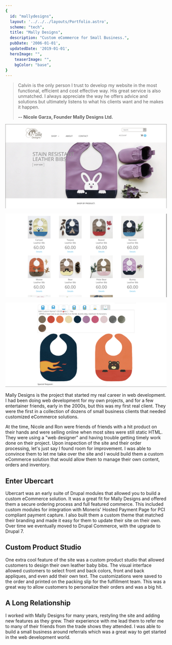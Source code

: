 ```yaml
---
{
  id: "mallydesigns",
  layout: '../../../layouts/Portfolio.astro',
  scheme: "tech",
  title: "Mally Designs",
  description: "Custom eCommerce for Small Business.",
  pubDate: '2006-01-01',
  updatedDate: '2019-01-01',
  heroImage: "",
	teaserImage: "",
	bgColor: "base",
}
---
```


>Calvin is the only person I trust to develop my website in the most functional, efficient and cost effective way. His great service is also unmatched. I always appreciate the way he offers advice and solutions but ultimately listens to what his clients want and he makes it happen.
>
> **-- Nicole Garza, Founder Mally Designs Ltd.**

<div class="reel">

  ![Mally Designs Hero](./mally01.png)

  ![Mally Designs Catalog](./mally02.png)

  ![Mally Designs Custom Bib Studio](./mally03.png)

</div>

Mally Designs is the project that started my real career in web development. I had been doing web development for my own projects, and for a few entertainer friends, early in the 2000s, but this was my first real client. They were the first in a collection of dozens of small business clients that needed customized eCommerce solutions.

At the time, Nicole and Ron were friends of friends with a hit product on their hands and were selling online when most sites were still static HTML. They were using a "web designer" and having trouble getting timely work done on their project. Upon inspection of the site and their order processing, let's just say I found room for improvement. I was able to convince them to let me take over the site and I would build them a custom eCommerce solution that would allow them to manage their own content, orders and inventory.

## Enter Ubercart

Ubercart was an early suite of Drupal modules that allowed you to build a custom eCommerce solution. It was a great fit for Mally Designs and offered them a secure ordering process and full featured commerce. This included custom modules for integration with Moneris' Hosted Payment Page for PCI compliant payment capture. I also built them a custom theme that matched their branding and made it easy for them to update their site on their own. Over time we eventually moved to Drupal Commerce, with the upgrade to Drupal 7.

## Custom Product Studio

One extra cool feature of the site was a custom product studio that allowed customers to design their own leather baby bibs. The visual interface allowed customers to select front and back colors, front and back appliques, and even add their own text. The customizations were saved to the order and printed on the packing slip for the fulfillment team. This was a great way to allow customers to personalize their orders and was a big hit.

## A Long Relationship

I worked with Mally Designs for many years, restyling the site and adding new features as they grew. Their experience with me lead them to refer me to many of their friends from the trade shows they attended. I was able to build a small business around referrals which was a great way to get started in the web development world.
